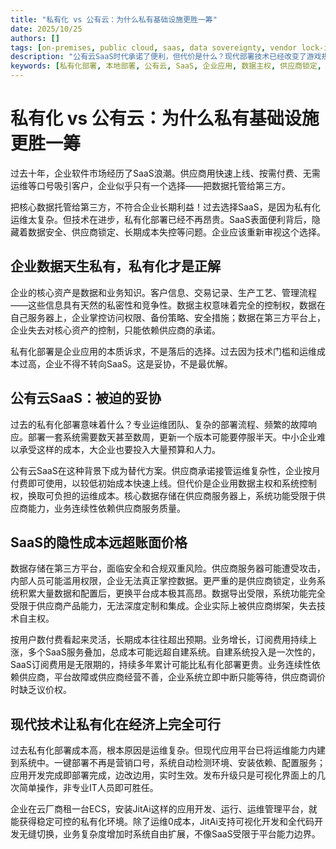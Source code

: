 ```yaml
---
title: "私有化 vs 公有云：为什么私有基础设施更胜一筹"
date: 2025/10/25
authors: []
tags: [on-premises, public cloud, saas, data sovereignty, vendor lock-in, operational cost, enterprise applications, system architecture, jitai]
description: "公有云SaaS时代承诺了便利，但代价是什么？现代部署技术已经改变了游戏规则。私有化基础设施现在提供更优的数据主权、更低的TCO、摆脱供应商锁定——且不再有运维复杂性。是时候重新认识私有化的优势了。"
keywords: [私有化部署, 本地部署, 公有云, SaaS, 企业应用, 数据主权, 供应商锁定, 运维成本, TCO, 总体拥有成本, 云经济学, ECS, 云原生, K8s, 微服务, 数据安全, 合规风险, 自托管, 基础设施, 技术选型, 系统架构, JitAi, 部署自动化, 成本对比]
---
```


# 私有化 vs 公有云：为什么私有基础设施更胜一筹

过去十年，企业软件市场经历了SaaS浪潮。供应商用快速上线、按需付费、无需运维等口号吸引客户，企业似乎只有一个选择——把数据托管给第三方。

把核心数据托管给第三方，不符合企业长期利益！过去选择SaaS，是因为私有化运维太复杂。但技术在进步，私有化部署已经不再昂贵。SaaS表面便利背后，隐藏着数据安全、供应商锁定、长期成本失控等问题。企业应该重新审视这个选择。
<!--truncate-->

## 企业数据天生私有，私有化才是正解

企业的核心资产是数据和业务知识。客户信息、交易记录、生产工艺、管理流程——这些信息具有天然的私密性和竞争性。数据主权意味着完全的控制权，数据在自己服务器上，企业掌控访问权限、备份策略、安全措施；数据在第三方平台上，企业失去对核心资产的控制，只能依赖供应商的承诺。

私有化部署是企业应用的本质诉求，不是落后的选择。过去因为技术门槛和运维成本过高，企业不得不转向SaaS。这是妥协，不是最优解。

## 公有云SaaS：被迫的妥协

过去的私有化部署意味着什么？专业运维团队、复杂的部署流程、频繁的故障响应。部署一套系统需要数天甚至数周，更新一个版本可能要停服半天。中小企业难以承受这样的成本，大企业也要投入大量预算和人力。

公有云SaaS在这种背景下成为替代方案。供应商承诺接管运维复杂性，企业按月付费即可使用，以较低初始成本快速上线。但代价是企业用数据主权和系统控制权，换取可负担的运维成本。核心数据存储在供应商服务器上，系统功能受限于供应商能力，业务连续性依赖供应商服务质量。

## SaaS的隐性成本远超账面价格

数据存储在第三方平台，面临安全和合规双重风险。供应商服务器可能遭受攻击，内部人员可能滥用权限，企业无法真正掌控数据。更严重的是供应商锁定，业务系统积累大量数据和配置后，更换平台成本极其高昂。数据导出受限，系统功能完全受限于供应商产品能力，无法深度定制和集成。企业实际上被供应商绑架，失去技术自主权。

按用户数付费看起来灵活，长期成本往往超出预期。业务增长，订阅费用持续上涨，多个SaaS服务叠加，总成本可能远超自建系统。自建系统投入是一次性的，SaaS订阅费用是无限期的，持续多年累计可能比私有化部署更贵。业务连续性依赖供应商，平台故障或供应商经营不善，企业系统立即中断只能等待，供应商调价时缺乏议价权。

## 现代技术让私有化在经济上完全可行

过去私有化部署成本高，根本原因是运维复杂。但现代应用平台已将运维能力内建到系统中。一键部署不再是营销口号，系统自动检测环境、安装依赖、配置服务；应用开发完成即部署完成，边改边用，实时生效。发布升级只是可视化界面上的几次简单操作，非专业IT人员即可胜任。

企业在云厂商租一台ECS，安装JitAi这样的应用开发、运行、运维管理平台，就能获得稳定可控的私有化环境。除了运维0成本，JitAi支持可视化开发和全代码开发无缝切换，业务复杂度增加时系统自由扩展，不像SaaS受限于平台能力边界。

